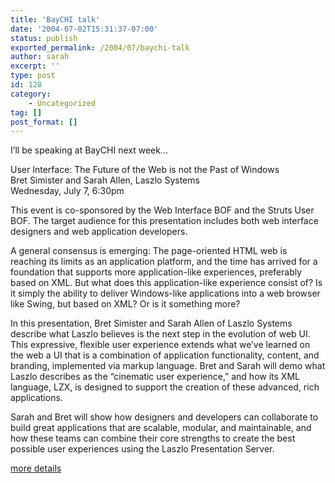 ```yaml
---
title: 'BayCHI talk'
date: '2004-07-02T15:31:37-07:00'
status: publish
exported_permalink: /2004/07/baychi-talk
author: sarah
excerpt: ''
type: post
id: 128
category:
    - Uncategorized
tag: []
post_format: []
---
```

I’ll be speaking at BayCHI next week…

User Interface: The Future of the Web is not the Past of Windows  
Bret Simister and Sarah Allen, Laszlo Systems  
Wednesday, July 7, 6:30pm

This event is co-sponsored by the Web Interface BOF and the Struts User BOF. The target audience for this presentation includes both web interface designers and web application developers.

A general consensus is emerging: The page-oriented HTML web is reaching its limits as an application platform, and the time has arrived for a foundation that supports more application-like experiences, preferably based on XML. But what does this application-like experience consist of? Is it simply the ability to deliver Windows-like applications into a web browser like Swing, but based on XML? Or is it something more?

In this presentation, Bret Simister and Sarah Allen of Laszlo Systems describe what Laszlo believes is the next step in the evolution of web UI. This expressive, flexible user experience extends what we’ve learned on the web a UI that is a combination of application functionality, content, and branding, implemented via markup language. Bret and Sarah will demo what Laszlo describes as the “cinematic user experience,” and how its XML language, LZX, is designed to support the creation of these advanced, rich applications.

Sarah and Bret will show how designers and developers can collaborate to build great applications that are scalable, modular, and maintainable, and how these teams can combine their core strengths to create the best possible user experiences using the Laszlo Presentation Server.

[more details](http://www.baychi.org/calendar/20040707/)